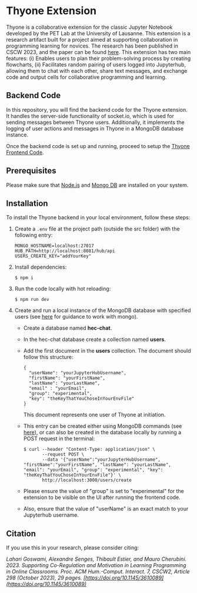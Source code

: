 # Thyone Extension

Thyone is a collaborative extension for the classic Jupyter Notebook developed by the PET Lab at the University of Lausanne. This extension is a research artifact built for a project aimed at supporting collaboration in programming learning for novices. The research has been published in CSCW 2023, and the paper can be found [here](https://doi.org/10.1145/3610089). This extension has two main features: (i) Enables users to plan their problem-solving process by creating flowcharts, (ii) Facilitates random pairing of users logged into Jupyterhub, allowing them to chat with each other, share text messages, and exchange code and output cells for collaborative programming and learning.

## Backend Code

In this repository, you will find the backend code for the Thyone extension. It handles the server-side functionality of socket.io, which is used for sending messages between Thyone users. Additionally, it implements the logging of user actions and messages in Thyone in a MongoDB database instance.

Once the backend code is set up and running, proceed to setup the [Thyone Frontend Code](https://github.com/petlab-unil/thyone-extension-frontend).

## Prerequisites

Please make sure that [Node.js](https://nodejs.org/en) and [Mongo DB](https://www.mongodb.com/docs/manual/installation/) are installed on your system.

## Installation

To install the Thyone backend in your local environment, follow these steps:

1. Create a `.env` file at the project path (outside the src folder) with the following entry:

   ```
   MONGO_HOSTNAME=localhost:27017
   HUB_PATH=http://localhost:8081/hub/api
   USERS_CREATE_KEY="addYourKey"
   ```

2. Install dependencies:

   ```
   $ npm i
   ```

3. Run the code locally with hot reloading:

   ```
   $ npm run dev
   ```

4. Create and run a local instance of the MongoDB database with specified users (see [here](https://www.mongodb.com/docs/manual/core/databases-and-collections/) for guidance to work with mongo).

    - Create a database named **hec-chat**.
    - In the hec-chat database create a collection named **users**.
    - Add the first document in the **users** collection. The document should follow this structure:

      ```
      {
        "userName": "yourJupyterHubUsername",
        "firstName": "yourFirstName",
        "lastName": "yourLastName",
        "email" : "yourEmail",
        "group": "experimental",
        "key": "theKeyThatYouChoseInYourEnvFile"
      }
      ```

      This document represents one user of Thyone at initiation.

    - This entry can be created either using MongoDB commands (see [here](https://www.mongodb.com/docs/manual/core/databases-and-collections/)), or can also be created in the database locally by running a POST request in the terminal:

      ```
      $ curl --header "Content-Type: application/json" \
             --request POST \
             --data '{"userName":"yourJupyterHubUsername", "firstName":"yourFirstName", "lastName": "yourLastName", "email": "yourEmail", "group": "experimental", "key": "theKeyThatYouChoseInYourEnvFile"}' \
             http://localhost:3000/users/create
      ```

    - Please ensure the value of "group" is set to "experimental" for the extension to be visible on the UI after running the frontend code.
    - Also, ensure that the value of "userName" is an exact match to your Jupyterhub username.


## Citation

If you use this in your research, please consider citing:

*Lahari Goswami, Alexandre Senges, Thibault Estier, and Mauro Cherubini. 2023. Supporting Co-Regulation and Motivation in Learning Programming in Online Classrooms. Proc. ACM Hum.-Comput. Interact. 7, CSCW2, Article 298 (October 2023), 29 pages. [https://doi.org/10.1145/3610089](https://doi.org/10.1145/3610089)*

